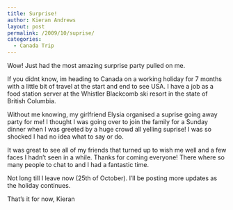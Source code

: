 ```yaml
---
title: Surprise!
author: Kieran Andrews
layout: post
permalink: /2009/10/suprise/
categories:
  - Canada Trip
---
```

Wow! Just had the most amazing surprise party pulled on me.

If you didnt know, im heading to Canada on a working holiday for 7 months with a little bit of travel at the start and end to see USA. I have a job as a food station server at the Whistler Blackcomb ski resort in the state of British Columbia.

Without me knowing, my girlfriend Elysia organised a suprise going away party for me! I thought I was going over to join the family for a Sunday dinner when I was greeted by a huge crowd all yelling suprise! I was so shocked I had no idea what to say or do.

It was great to see all of my friends that turned up to wish me well and a few faces I hadn&#8217;t seen in a while. Thanks for coming everyone! There where so many people to chat to and I had a fantastic time.

Not long till I leave now (25th of October). I&#8217;ll be posting more updates as the holiday continues.

That&#8217;s it for now, Kieran